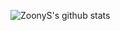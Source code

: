 ![ZoonyS's github stats](https://github-readme-stats.vercel.app/api?username=ZoonyS&count_private=true&show_icons=true&include_all_commits=true&theme=radical)
<!---
ZoonyS/ZoonyS is a ✨ special ✨ repository because its `README.md` (this file) appears on your GitHub profile.
You can click the Preview link to take a look at your changes.
--->
